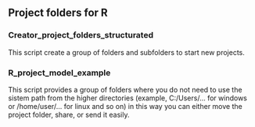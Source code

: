 ## Project folders for R

### Creator_project_folders_structurated 
This script create a group of folders and subfolders to start new projects.

### R_project_model_example
This script provides a group of folders where you do not need to use the sistem path from the higher directories (example, C:/Users/... for windows or /home/user/... for linux and so on) in this way you can either move the project folder, share, or send it easily.

